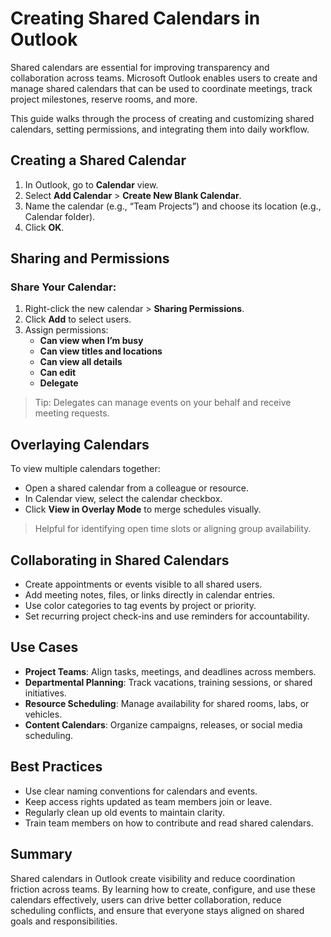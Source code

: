 # Creating Shared Calendars in Outlook

Shared calendars are essential for improving transparency and collaboration across teams. Microsoft Outlook enables users to create and manage shared calendars that can be used to coordinate meetings, track project milestones, reserve rooms, and more.

This guide walks through the process of creating and customizing shared calendars, setting permissions, and integrating them into daily workflow.

## Creating a Shared Calendar

1. In Outlook, go to **Calendar** view.
2. Select **Add Calendar** > **Create New Blank Calendar**.
3. Name the calendar (e.g., “Team Projects”) and choose its location (e.g., Calendar folder).
4. Click **OK**.

## Sharing and Permissions

### Share Your Calendar:
1. Right-click the new calendar > **Sharing Permissions**.
2. Click **Add** to select users.
3. Assign permissions:
   - **Can view when I’m busy**
   - **Can view titles and locations**
   - **Can view all details**
   - **Can edit**
   - **Delegate**

> Tip: Delegates can manage events on your behalf and receive meeting requests.

## Overlaying Calendars

To view multiple calendars together:
- Open a shared calendar from a colleague or resource.
- In Calendar view, select the calendar checkbox.
- Click **View in Overlay Mode** to merge schedules visually.

> Helpful for identifying open time slots or aligning group availability.

## Collaborating in Shared Calendars

- Create appointments or events visible to all shared users.
- Add meeting notes, files, or links directly in calendar entries.
- Use color categories to tag events by project or priority.
- Set recurring project check-ins and use reminders for accountability.

## Use Cases

- **Project Teams**: Align tasks, meetings, and deadlines across members.
- **Departmental Planning**: Track vacations, training sessions, or shared initiatives.
- **Resource Scheduling**: Manage availability for shared rooms, labs, or vehicles.
- **Content Calendars**: Organize campaigns, releases, or social media scheduling.

## Best Practices

- Use clear naming conventions for calendars and events.
- Keep access rights updated as team members join or leave.
- Regularly clean up old events to maintain clarity.
- Train team members on how to contribute and read shared calendars.

## Summary

Shared calendars in Outlook create visibility and reduce coordination friction across teams. By learning how to create, configure, and use these calendars effectively, users can drive better collaboration, reduce scheduling conflicts, and ensure that everyone stays aligned on shared goals and responsibilities.
